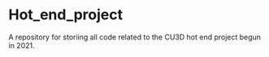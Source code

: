 # Hot_end_project
A repository for storiing all code related to the CU3D hot end project begun in 2021.
